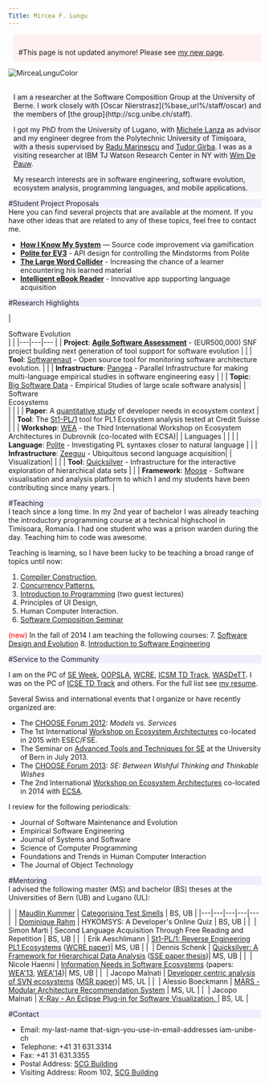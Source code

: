 ```yaml
---
Title: Mircea F. Lungu
---
```


<div style="padding:10px; margin-left: 10px; background-color: #fff0f0">
<br/>
#This page is not updated anymore! Please see <a href="https://mircealungu.github.io/">my new page</a>.
</br>
</div>


![MirceaLunguColor](%assets_url%/files/60/5m1fml2gukq5dt7wfetpi918hbgwpr/MirceaLungu-Homepage.png)


<br/>

<div style="margin-left: 10px; background-color: #f4f4fb">
I am a researcher at the Software Composition Group at the University of Berne. I work closely with [Oscar Nierstrasz](%base_url%/staff/oscar) and the members of [the group](http://scg.unibe.ch/staff).

I got my PhD from the University of Lugano, with [Michele Lanza](http://www.inf.usi.ch/faculty/lanza/) as advisor and my engineer degree from the Polytechnic University of Timişoara, with a thesis supervised by [Radu Marinescu](http://bigfoot.cs.upt.ro/~radum/) and [Tudor Girba](http://tudorgirba.com). I was as a visiting researcher at IBM TJ Watson Research Center in NY with [Wim De Pauw](https://researcher.ibm.com/researcher/view.php?person=us-wim). 

My research interests are in software engineering, software evolution, ecosystem analysis, programming languages, and mobile applications.
</div>


<div style="background-color: #eeeeff">
#Student Project Proposals
</div>
Here you can find several projects that are available at the moment. If you have other ideas that are related to any of these topics, feel free to contact me. 

-  [**How I Know My System**](%20http://scg.unibe.ch/research/HIK-MSY) &mdash; Source code improvement via gamification  
-  **[Polite for EV3](%base_url%/wiki/projects/mastersbachelorsprojects/polite-for-ev3)** - API design for controlling the Mindstorms from Polite 
-  **[The Large Word Collider](http://scg.unibe.ch/wiki/projects/mastersbachelorsprojects/largewordcollider)** - Increasing the chance of a learner encountering his learned material
-  **[Intelligent eBook Reader](%base_url%/wiki/projects/mastersbachelorsprojects/ebookreaderandroid)** - Innovative app supporting language acquisition

<div style="background-color: #eeeeff">
#Research Highlights
</div>


|<div style="width:130px">Software Evolution</div>| |
|---|---|---
| | **Project**: **[Agile Software Assessment](http://scg.unibe.ch/research/snf13)** - (EUR500,000) SNF project building next generation of tool support for software evolution | 
| | **Tool**: [Softwarenaut](http://scg.unibe.ch/softwarenaut) - Open source tool for monitoring software architecture evolution. |
| | **Infrastructure**: [Pangea](http://scg.unibe.ch/research/pangea) - Parallel Infrastructure for making multi-language empirical studies in software engineering easy |
| | **Topic**: [Big Software Data](http://scg.unibe.ch/research/bigsoftwaredata) - Empirical Studies of large scale software analysis|
|<div style="width:130px">Software Ecosystems</div>| |
| | **Paper**: A [quantitative study](http://scg.unibe.ch/scgbib?query=Haen14a&display=abstract) of developer needs in ecosystem context |
| | **Tool**: The [St1-PL/1](http://scg.unibe.ch/scgbib?query=Aesc13a&display=abstract) tool for PL1 Ecosystem analysis tested at Credit Suisse |
| | **Workshop**: [WEA](http://wea.github.com) - the Third International Workshop on Ecosystem Architectures in Dubrovnik (co-located with ECSA)|
|  Languages | |
| | **Language**: [Polite](%base_url%/research/Polite) - Investigating PL syntaxes closer to natural language |
| | **Infrastructure**: [Zeeguu](https://www.zeeguu.unibe.ch) - Ubiquitous second language acquisition|
| Visualization| |
| | **Tool**: [Quicksilver](%base_url%/research/quicksilver) - Infrastructure for the interactive exploration of hierarchical data sets |
| | **Framework**: [Moose](http://moosetechnology.org) - Software visualisation and analysis platform to which I and my students have been contributing since many years. |

<div style="background-color: #eeeeff">
#Teaching
</div>
I teach since a long time. In my 2nd year of bachelor I was already teaching the introductory programming course at a technical highschool in Timisoara, Romania. I had one student who was a prison warden during the day. Teaching him to code was awesome. 

Teaching is learning, so I have been lucky to be teaching a broad range of topics until now: 
1. [Compiler Construction](http://scg.unibe.ch/teaching/cc), 
2. [Concurrency Patterns](http://scg.unibe.ch/teaching/cp),
3. [Introduction to Programming](http://www.ltg.unibe.ch/lectures/hs11/ei) (two guest lectures)
4. Principles of UI Design, 
5. Human Computer Interaction. 
6. [Software Composition Seminar](%base_url%/wiki/softwarecompositionseminar)

<span style="color:red">(new)</span> In the fall of 2014 I am teaching the following courses:
7. [Software Design and Evolution](http://scg.unibe.ch/teaching/sde)
8. [Introduction to Software Engineering](%base_url%/teaching/ese) 



<div style="background-color: #eeeeff">
#Service to the Community
</div>

I am on the PC of
[SE Week](http://ansymo.ua.ac.be/csmr-wcre),
[OOPSLA](http://splashcon.org/), 
[WCRE](http://wcre.wikidot.com/2013),
[ICSM TD Track](http://icsm2013.tue.nl/ProgCommittee/index.html),
[WASDeTT](http://wasdett.org/2013/).
I was on the PC of 
[ICSE TD Track](http://www.ifi.uzh.ch/icse2012/) and others.
For the full list see [my resume](%assets_url%/download/mlcv/MirceaLungu-Resume.pdf).

Several Swiss and international events that I organize or have recently organized are: 


-  The [CHOOSE Forum 2012](http://choose.s-i.ch/events/forum2012): *Models vs. Services*
-  The 1st International [Workshop on Ecosystem Architectures](http://wea.github.io/) co-located in 2015 with ESEC/FSE.
-  The Seminar on [Advanced Tools and Techniques for SE](http://sattose.org/sattose2013) at the University of Bern in July 2013. 
-  The [CHOOSE Forum 2013](http://choose.s-i.ch/events/forum2013): *SE: Between Wishful Thinking and Thinkable Wishes*
-  The 2nd International [Workshop on Ecosystem Architectures](http://wea.github.io/) co-located in 2014 with [ECSA](http://ecsa2014.cs.univie.ac.at/).

I review for the following periodicals: 

-  Journal of Software Maintenance and Evolution
-  Empirical Software Engineering
-  Journal of Systems and Software
-  Science of Computer Programming
-  Foundations and Trends in Human Computer Interaction
-  The Journal of Object Technology



<div style="background-color: #eeeeff">
#Mentoring
</div>
I advised the following master (MS) and bachelor (BS) theses at the Universities of Bern (UB) and Lugano (UL):


|&nbsp;&nbsp;| [Maudlin Kummer](%base_url%/wiki/alumni/MaudlinKummer) | [Categorising Test Smells](http://scg.unibe.ch/archive/projects/Kumm15a.pdf)  | BS, UB |
|---|---|---|---|---
|&nbsp;&nbsp;| [Dominique Rahm](%base_url%/wiki/alumni/DominiqueRahm) | HYKOMSYS: A Developer's Online Quiz | BS, UB |
|&nbsp;&nbsp;| Simon Marti | Second Language Acquisition Through Free Reading and Repetition | BS, UB |
|&nbsp;&nbsp;| Erik Aeschlimann |  [St1-PL/1: Reverse Engineering PL1 Ecosystems](http://scg.unibe.ch/archive/masters/Aesc13b.pdf) ([WCRE paper](http://scg.unibe.ch/scgbib?query=Aesc13a&display=abstract))| MS, UB |
|&nbsp;&nbsp;| Dennis Schenk | [Quicksilver: A Framework for Hierarchical Data Analysis](http://scg.unibe.ch/archive/masters/Sche14a.pdf) ([SSE paper](http://scg.unibe.ch/scgbib?query=Sche13a&display=abstract),[thesis](http://scg.unibe.ch/archive/masters/Sche14a.pdf))| MS, UB |
|&nbsp;&nbsp;| Nicole Haenni | [Information Needs in Software Ecosystems](http://scg.unibe.ch/archive/masters/Haen14b.pdf) (papers: [WEA'13](http://scg.unibe.ch/scgbib?query=Haen13a&display=abstract), [WEA'14](http://scg.unibe.ch/scgbib?query=Haen14a&display=abstract))| MS, UB  |
|&nbsp;&nbsp;| Jacopo Malnati | [Developer centric analysis of SVN ecosystems](http://www.inf.usi.ch/faculty/lanza/Downloads/Maln2009a.pdf) ([MSR paper](http://scg.unibe.ch/scgbib?query=Maln09a&display=abstract))| MS, UL |
|&nbsp;&nbsp;| Alessio Boeckmann |  [MARS - Modular Architecture Recommendation System](http://www.inf.usi.ch/faculty/lanza/Downloads/Boec2010a.pdf) | MS, UL |
|&nbsp;&nbsp;| Jacopo Malnati | [X-Ray - An Eclipse Plug-in for Software Visualization. ](http://www.inf.usi.ch/faculty/lanza/Downloads/Maln07a.pdf) | BS, UL |

<div style="background-color: #eeeeff">
#Contact
</div>

- Email: my-last-name that-sign-you-use-in-email-addresses iam-unibe-ch
- Telephone: \+41 31 631.3314
- Fax: \+41 31 631.3355
- Postal Address: [SCG Building](%base_url%/contact)
- Visiting Address: Room 102, [SCG Building](%base_url%/contact)
